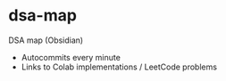# dsa-map
DSA map (Obsidian)

- Autocommits every minute
- Links to Colab implementations / LeetCode problems
